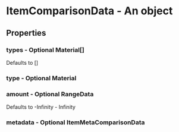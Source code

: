 

# ItemComparisonData - An object



## Properties



### types - Optional Material[]



Defaults to []



### type - Optional Material



### amount - Optional RangeData



Defaults to -Infinity - Infinity



### metadata - Optional ItemMetaComparisonData

